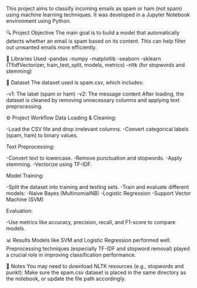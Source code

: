 This project aims to classify incoming emails as spam or ham (not spam) using machine learning techniques. It was developed in a Jupyter Notebook environment using Python.

🔍 Project Objective
The main goal is to build a model that automatically detects whether an email is spam based on its content. This can help filter out unwanted emails more efficiently.

🧰 Libraries Used
-pandas
-numpy
-matplotlib
-seaborn
-sklearn (TfidfVectorizer, train_test_split, models, metrics)
-nltk (for stopwords and stemming)

📁 Dataset
The dataset used is spam.csv, which includes:

-v1: The label (spam or ham)
-v2: The message content
After loading, the dataset is cleaned by removing unnecessary columns and applying text preprocessing.

⚙️ Project Workflow
Data Loading & Cleaning:

-Load the CSV file and drop irrelevant columns.
-Convert categorical labels (spam, ham) to binary values.

Text Preprocessing:

-Convert text to lowercase.
-Remove punctuation and stopwords.
-Apply stemming.
-Vectorize using TF-IDF.

Model Training:

-Split the dataset into training and testing sets.
-Train and evaluate different models:
-Naive Bayes (MultinomialNB)
-Logistic Regression
-Support Vector Machine (SVM)

Evaluation:

-Use metrics like accuracy, precision, recall, and F1-score to compare models.

📊 Results
Models like SVM and Logistic Regression performed well. Preprocessing techniques (especially TF-IDF and stopword removal) played a crucial role in improving classification performance.

📌 Notes
You may need to download NLTK resources (e.g., stopwords and punkt):
Make sure the spam.csv dataset is placed in the same directory as the notebook, or update the file path accordingly.
